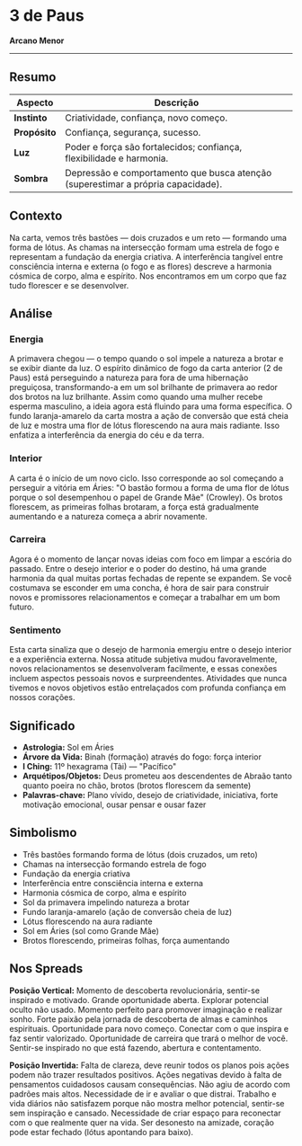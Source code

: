 # 3 de Paus

**Arcano Menor**

---

## Resumo

| Aspecto | Descrição |
|---------|-----------|
| **Instinto** | Criatividade, confiança, novo começo. |
| **Propósito** | Confiança, segurança, sucesso. |
| **Luz** | Poder e força são fortalecidos; confiança, flexibilidade e harmonia. |
| **Sombra** | Depressão e comportamento que busca atenção (superestimar a própria capacidade). |

## Contexto

Na carta, vemos três bastões — dois cruzados e um reto — formando uma forma de lótus. As chamas na intersecção formam uma estrela de fogo e representam a fundação da energia criativa. A interferência tangível entre consciência interna e externa (o fogo e as flores) descreve a harmonia cósmica de corpo, alma e espírito. Nos encontramos em um corpo que faz tudo florescer e se desenvolver.

## Análise

### Energia

A primavera chegou — o tempo quando o sol impele a natureza a brotar e se exibir diante da luz. O espírito dinâmico de fogo da carta anterior (2 de Paus) está perseguindo a natureza para fora de uma hibernação preguiçosa, transformando-a em um sol brilhante de primavera ao redor dos brotos na luz brilhante. Assim como quando uma mulher recebe esperma masculino, a ideia agora está fluindo para uma forma específica. O fundo laranja-amarelo da carta mostra a ação de conversão que está cheia de luz e mostra uma flor de lótus florescendo na aura mais radiante. Isso enfatiza a interferência da energia do céu e da terra.

### Interior

A carta é o início de um novo ciclo. Isso corresponde ao sol começando a perseguir a vitória em Áries: "O bastão formou a forma de uma flor de lótus porque o sol desempenhou o papel de Grande Mãe" (Crowley). Os brotos florescem, as primeiras folhas brotaram, a força está gradualmente aumentando e a natureza começa a abrir novamente.

### Carreira

Agora é o momento de lançar novas ideias com foco em limpar a escória do passado. Entre o desejo interior e o poder do destino, há uma grande harmonia da qual muitas portas fechadas de repente se expandem. Se você costumava se esconder em uma concha, é hora de sair para construir novos e promissores relacionamentos e começar a trabalhar em um bom futuro.

### Sentimento

Esta carta sinaliza que o desejo de harmonia emergiu entre o desejo interior e a experiência externa. Nossa atitude subjetiva mudou favoravelmente, novos relacionamentos se desenvolveram facilmente, e essas conexões incluem aspectos pessoais novos e surpreendentes. Atividades que nunca tivemos e novos objetivos estão entrelaçados com profunda confiança em nossos corações.

## Significado

- **Astrologia:** Sol em Áries
- **Árvore da Vida:** Binah (formação) através do fogo: força interior
- **I Ching:** 11º hexagrama (Tài) — "Pacífico"
- **Arquétipos/Objetos:** Deus prometeu aos descendentes de Abraão tanto quanto poeira no chão, brotos (brotos florescem da semente)
- **Palavras-chave:** Plano vívido, desejo de criatividade, iniciativa, forte motivação emocional, ousar pensar e ousar fazer

## Simbolismo

- Três bastões formando forma de lótus (dois cruzados, um reto)
- Chamas na intersecção formando estrela de fogo
- Fundação da energia criativa
- Interferência entre consciência interna e externa
- Harmonia cósmica de corpo, alma e espírito
- Sol da primavera impelindo natureza a brotar
- Fundo laranja-amarelo (ação de conversão cheia de luz)
- Lótus florescendo na aura radiante
- Sol em Áries (sol como Grande Mãe)
- Brotos florescendo, primeiras folhas, força aumentando

## Nos Spreads

**Posição Vertical:** Momento de descoberta revolucionária, sentir-se inspirado e motivado. Grande oportunidade aberta. Explorar potencial oculto não usado. Momento perfeito para promover imaginação e realizar sonho. Forte paixão pela jornada de descoberta de almas e caminhos espirituais. Oportunidade para novo começo. Conectar com o que inspira e faz sentir valorizado. Oportunidade de carreira que trará o melhor de você. Sentir-se inspirado no que está fazendo, abertura e contentamento.

**Posição Invertida:** Falta de clareza, deve reunir todos os planos pois ações podem não trazer resultados positivos. Ações negativas devido à falta de pensamentos cuidadosos causam consequências. Não agiu de acordo com padrões mais altos. Necessidade de ir e avaliar o que distrai. Trabalho e vida diários não satisfazem porque não mostra melhor potencial, sentir-se sem inspiração e cansado. Necessidade de criar espaço para reconectar com o que realmente quer na vida. Ser desonesto na amizade, coração pode estar fechado (lótus apontando para baixo).




